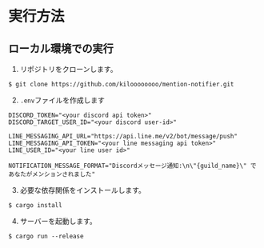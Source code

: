 # 実行方法

## ローカル環境での実行

1. リポジトリをクローンします。

  `$ git clone https://github.com/kiloooooooo/mention-notifier.git`

2. `.env`ファイルを作成します

  ```
  DISCORD_TOKEN="<your discord api token>"
  DISCORD_TARGET_USER_ID="<your discord user-id>"

  LINE_MESSAGING_API_URL="https://api.line.me/v2/bot/message/push"
  LINE_MESSAGING_API_TOKEN="<your line messaging api token>"
  LINE_USER_ID="<your line user id>"

  NOTIFICATION_MESSAGE_FORMAT="Discordメッセージ通知:\n\"{guild_name}\" であなたがメンションされました"
  ```
3. 必要な依存関係をインストールします。

  `$ cargo install`

4. サーバーを起動します。

  `$ cargo run --release`
